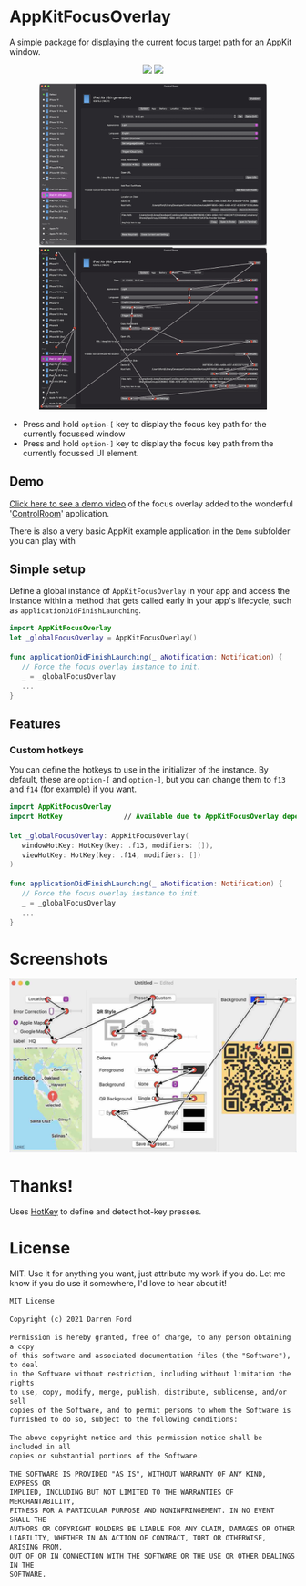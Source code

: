 # AppKitFocusOverlay

A simple package for displaying the current focus target path for an AppKit window.

<p align="center">
    <img src="https://img.shields.io/github/v/tag/dagronf/AppKitFocusOverlay" />
    <img src="https://img.shields.io/badge/macOS-10.13+-purple" />
</p>

<p align="center">
   <a href="https://github.com/dagronf/dagronf.github.io/blob/master/art/projects/AppKitFocusOverlay/focus-before.png?raw=true">
	   <img src="https://github.com/dagronf/dagronf.github.io/blob/master/art/projects/AppKitFocusOverlay/focus-before.png?raw=true" width="400"/>
	</a>
   
   <a href="https://github.com/dagronf/dagronf.github.io/blob/master/art/projects/AppKitFocusOverlay/focus-after.png?raw=true">
	   <img src="https://github.com/dagronf/dagronf.github.io/blob/master/art/projects/AppKitFocusOverlay/focus-after.png?raw=true" width="400"/>
	</a>
</p>

* Press and hold `option-[` key to display the focus key path for the currently focussed window
* Press and hold `option-]` key to display the focus key path from the currently focussed UI element.

## Demo

<a href="https://github.com/dagronf/dagronf.github.io/blob/master/art/projects/AppKitFocusOverlay/example.mp4?raw=true">Click here to see a demo video</a> of the focus overlay added to the wonderful '[ControlRoom](https://github.com/twostraws/ControlRoom)' application.

There is also a very basic AppKit example application in the `Demo` subfolder you can play with

## Simple setup

Define a global instance of `AppKitFocusOverlay` in your app and access the instance within a method that gets called early in your app's lifecycle, such as `applicationDidFinishLaunching`.

```swift
import AppKitFocusOverlay
let _globalFocusOverlay = AppKitFocusOverlay()

func applicationDidFinishLaunching(_ aNotification: Notification) {
   // Force the focus overlay instance to init.
   _ = _globalFocusOverlay
   ...
}
```

## Features

### Custom hotkeys

You can define the hotkeys to use in the initializer of the instance. By default, these are `option-[` and `option-]`, but you can change them to `f13` and `f14` (for example) if you want.

```swift
import AppKitFocusOverlay
import HotKey               // Available due to AppKitFocusOverlay dependency 

let _globalFocusOverlay: AppKitFocusOverlay(
   windowHotKey: HotKey(key: .f13, modifiers: []),
   viewHotKey: HotKey(key: .f14, modifiers: [])
)

func applicationDidFinishLaunching(_ aNotification: Notification) {
   // Force the focus overlay instance to init.
   _ = _globalFocusOverlay
   ...
}

```

# Screenshots

<img src="https://github.com/dagronf/dagronf.github.io/blob/master/art/projects/AppKitFocusOverlay/qr-example.jpg?raw=true" width="600"/>

# Thanks!

Uses [HotKey](https://github.com/soffes/HotKey) to define and detect hot-key presses.

# License

MIT. Use it for anything you want, just attribute my work if you do. Let me know if you do use it somewhere, I'd love to hear about it!

```
MIT License

Copyright (c) 2021 Darren Ford

Permission is hereby granted, free of charge, to any person obtaining a copy
of this software and associated documentation files (the "Software"), to deal
in the Software without restriction, including without limitation the rights
to use, copy, modify, merge, publish, distribute, sublicense, and/or sell
copies of the Software, and to permit persons to whom the Software is
furnished to do so, subject to the following conditions:

The above copyright notice and this permission notice shall be included in all
copies or substantial portions of the Software.

THE SOFTWARE IS PROVIDED "AS IS", WITHOUT WARRANTY OF ANY KIND, EXPRESS OR
IMPLIED, INCLUDING BUT NOT LIMITED TO THE WARRANTIES OF MERCHANTABILITY,
FITNESS FOR A PARTICULAR PURPOSE AND NONINFRINGEMENT. IN NO EVENT SHALL THE
AUTHORS OR COPYRIGHT HOLDERS BE LIABLE FOR ANY CLAIM, DAMAGES OR OTHER
LIABILITY, WHETHER IN AN ACTION OF CONTRACT, TORT OR OTHERWISE, ARISING FROM,
OUT OF OR IN CONNECTION WITH THE SOFTWARE OR THE USE OR OTHER DEALINGS IN THE
SOFTWARE.
```
